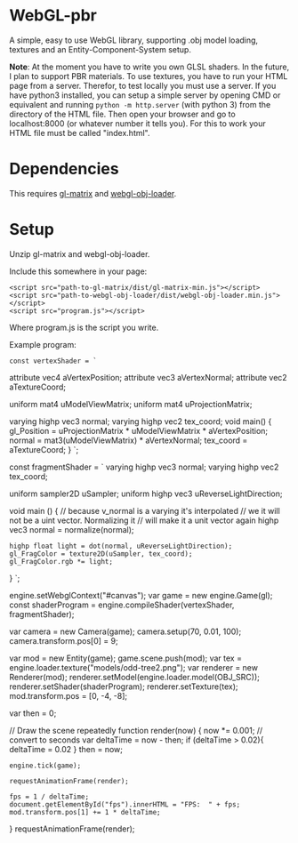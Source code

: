 # WebGL-pbr
A simple, easy to use WebGL library, supporting .obj model loading, textures and an Entity-Component-System setup.

__Note__: At the moment you have to write you own GLSL shaders. In the future, I plan to support PBR materials. To use textures, you have to run your HTML page from a server. Therefor, to test locally you must use a server. If you have python3 installed, you can setup a simple server by opening CMD or equivalent and running `python -m http.server` (with python 3) from the directory of the HTML file. Then open your browser and go to localhost:8000 (or whatever number it tells you). For this to work your HTML file must be called "index.html".

# Dependencies
This requires [gl-matrix](https://github.com/toji/gl-matrix) and [webgl-obj-loader](https://github.com/frenchtoast747/webgl-obj-loader).

# Setup
Unzip gl-matrix and webgl-obj-loader.

Include this somewhere in your page:

    <script src="path-to-gl-matrix/dist/gl-matrix-min.js"></script>
    <script src="path-to-webgl-obj-loader/dist/webgl-obj-loader.min.js"></script>
    <script src="program.js"></script>
Where program.js is the script you write.

Example program:

    const vertexShader = `
attribute vec4 aVertexPosition;
attribute vec3 aVertexNormal;
attribute vec2 aTextureCoord;

uniform mat4 uModelViewMatrix;
uniform mat4 uProjectionMatrix;

varying highp vec3 normal;
varying highp vec2 tex_coord;
void main() {
	gl_Position = uProjectionMatrix * uModelViewMatrix * aVertexPosition;
	normal = mat3(uModelViewMatrix) * aVertexNormal;
	tex_coord = aTextureCoord;
}
`;

const fragmentShader = `
varying highp vec3 normal;
varying highp vec2 tex_coord;

uniform sampler2D uSampler;
uniform highp vec3 uReverseLightDirection;

void main () {
	// because v_normal is a varying it's interpolated
   // we it will not be a uint vector. Normalizing it
   // will make it a unit vector again
   highp vec3 normal = normalize(normal);
 
    highp float light = dot(normal, uReverseLightDirection);
	gl_FragColor = texture2D(uSampler, tex_coord);
	gl_FragColor.rgb *= light;
}
`;

engine.setWebglContext("#canvas");
var game = new engine.Game(gl);
const shaderProgram = engine.compileShader(vertexShader, fragmentShader);

var camera = new Camera(game);
camera.setup(70, 0.01, 100);
camera.transform.pos[0] = 9;

var mod = new Entity(game);
game.scene.push(mod);
var tex = engine.loader.texture("models/odd-tree2.png");
var renderer = new Renderer(mod);
renderer.setModel(engine.loader.model(OBJ_SRC));
renderer.setShader(shaderProgram);
renderer.setTexture(tex);
mod.transform.pos = [0, -4, -8];


var then = 0;

// Draw the scene repeatedly
function render(now) {
	now *= 0.001;  // convert to seconds
	var deltaTime = now - then;
	if (deltaTime > 0.02){
		deltaTime = 0.02
	}
	then = now;

	engine.tick(game);

	requestAnimationFrame(render);
	
	fps = 1 / deltaTime;
	document.getElementById("fps").innerHTML = "FPS:  " + fps;
	mod.transform.pos[1] += 1 * deltaTime;
}
requestAnimationFrame(render);

